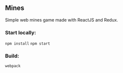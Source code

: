 ## Mines

Simple web mines game made with ReactJS and Redux.

### Start locally:
`npm install`
`npm start`

### Build:
`webpack`
